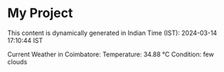 # My Project

This content is dynamically generated in Indian Time (IST): 2024-03-14 17:10:44 IST


Current Weather in Coimbatore:
Temperature: 34.88 °C
Condition: few clouds
